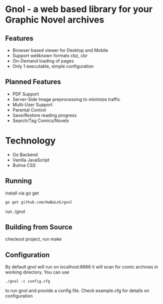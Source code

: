 # Gnol - a web based library for your Graphic Novel archives

## Features
- Browser based viewer for Desktop and Mobile
- Support wellknown formats cbz, cbr
- On-Demand loading of pages
- Only 1 executable, simple configuration

## Planned Features
- PDF Support
- Server-Side Image preprocessing to minimize traffic
- Multi-User Support
- Parental Control
- Save/Restore reading progress
- Search/Tag Comics/Novels

# Technology
- Go Backend
- Vanilla JavaScript
- Bulma CSS

## Running
install via go get

    go get github.com/HaBaLeS/gnol
    
run ./gnol

## Building from Source
checkout project, run make

## Configuration
By default gnol will run on localhost:8666 it will scan for comic archives in working directory. You can use 

    ./gnol -c config.cfg 
    
to run gnol and provide a config file. Check example.cfg for details on configuration